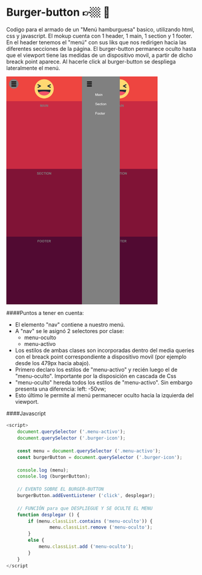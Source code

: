 # Burger-button 👉🏼 🍔
Codigo para el armado de un "Menú hamburguesa"  basico, utilizando html, css y javascript. El mokup cuenta con 1 header, 1 main, 1 section y 1 footer. En el header tenemos el "menú" con sus liks que nos redirigen hacia las diferentes secciones de la página. El burger-button permanece oculto hasta que el viewport tiene las medidas de un dispositivo movil, a partir de dicho breack point aparece. Al hacerle click al burger-button se despliega lateralmente el menú.

<div style="display: flex;">
    <img src="img/screeshot1.png" alt="" style="width: 200px;">
    <img src="img/screenshot2.png" alt="" style="width: 200px;">
</div>

####Puntos a tener en cuenta:

- El elemento "nav" contiene a nuestro menú.
- A "nav" se le asignó 2 selectores por clase: 
	- menu-oculto
	- menu-activo
- Los estilos de ambas clases son incorporadas dentro del media queries con el breack point correspondiente a dispositivo movil (por ejemplo desde los 479px hacia abajo).
- Primero declaro los estilos de "menu-activo" y recién luego el de "menu-oculto". Importante por la disposición en cascada de Css
- "menu-oculto" hereda todos los estilos de "menu-activo". Sin embargo presenta una diferencia: left: -50vw;
- Esto último le permite al menú permanecer oculto hacia la izquierda del viewport.

####Javascript
```javascript
<script>
	document.querySelector ('.menu-activo');
    document.querySelector ('.burger-icon');

	const menu = document.querySelector ('.menu-activo');
    const burgerButton = document.querySelector ('.burger-icon');

	console.log (menu);
    console.log (burgerButton);
	
	// EVENTO SOBRE EL BURGER-BUTTON
    burgerButton.addEventListener ('click', desplegar);
	
	// FUNCIÓN para que DESPLIEGUE Y SE OCULTE EL MENU
    function desplegar () {
        if (menu.classList.contains ('menu-oculto')) {
                menu.classList.remove ('menu-oculto');
        }
        else {
            menu.classList.add ('menu-oculto');
        }
    }
</script
```